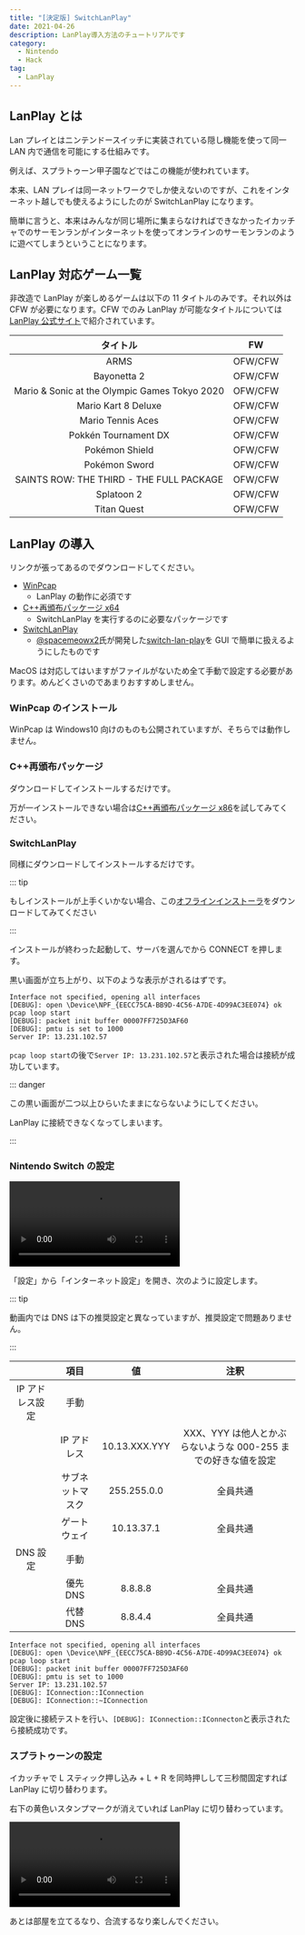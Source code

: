 ```yaml
---
title: "[決定版] SwitchLanPlay"
date: 2021-04-26
description: LanPlay導入方法のチュートリアルです
category:
  - Nintendo
  - Hack
tag:
  - LanPlay
---
```


## LanPlay とは

Lan プレイとはニンテンドースイッチに実装されている隠し機能を使って同一 LAN 内で通信を可能にする仕組みです。

例えば、スプラトゥーン甲子園などではこの機能が使われています。

本来、LAN プレイは同一ネットワークでしか使えないのですが、これをインターネット越しでも使えるようにしたのが SwitchLanPlay になります。

簡単に言うと、本来はみんなが同じ場所に集まらなければできなかったイカッチャでのサーモンランがインターネットを使ってオンラインのサーモンランのように遊べてしまうということになります。

## LanPlay 対応ゲーム一覧

非改造で LanPlay が楽しめるゲームは以下の 11 タイトルのみです。それ以外は CFW が必要になります。CFW でのみ LanPlay が可能なタイトルについては[LanPlay 公式サイト](http://lan-play.com/games-switch)で紹介されています。

|                   タイトル                    |   FW    |
| :-------------------------------------------: | :-----: |
|                     ARMS                      | OFW/CFW |
|                  Bayonetta 2                  | OFW/CFW |
| Mario & Sonic at the Olympic Games Tokyo 2020 | OFW/CFW |
|              Mario Kart 8 Deluxe              | OFW/CFW |
|               Mario Tennis Aces               | OFW/CFW |
|             Pokkén Tournament DX              | OFW/CFW |
|                Pokémon Shield                 | OFW/CFW |
|                 Pokémon Sword                 | OFW/CFW |
|   SAINTS ROW: THE THIRD - THE FULL PACKAGE    | OFW/CFW |
|                  Splatoon 2                   | OFW/CFW |
|                  Titan Quest                  | OFW/CFW |

## LanPlay の導入

リンクが張ってあるのでダウンロードしてください。

- [WinPcap](https://www.winpcap.org/install/default.htm)
  - LanPlay の動作に必須です
- [C++再頒布パッケージ x64](https://aka.ms/vs/16/release/vc_redist.x64.exe)
  - SwitchLanPlay を実行するのに必要なパッケージです
- [SwitchLanPlay](https://tkgstrator.work/switchlanplay/index.html)
  - [@spacemeowx2](https://twitter.com/spacemeowx2)氏が開発した[switch-lan-play](https://github.com/spacemeowx2/switch-lan-play)を GUI で簡単に扱えるようにしたものです

MacOS は対応してはいますがファイルがないため全て手動で設定する必要があります。めんどくさいのであまりおすすめしません。

### WinPcap のインストール

WinPcap は Windows10 向けのものも公開されていますが、そちらでは動作しません。

### C++再頒布パッケージ

ダウンロードしてインストールするだけです。

万が一インストールできない場合は[C++再頒布パッケージ x86](https://aka.ms/vs/16/release/vc_redist.x86.exe)を試してみてください。

### SwitchLanPlay

同様にダウンロードしてインストールするだけです。

::: tip

もしインストールが上手くいかない場合、この[オフラインインストーラ](https://cdn.discordapp.com/attachments/720612694667034646/836272289431421018/Offline_InstallerSwitchLanPlay.zip)をダウンロードしてみてください

:::

インストールが終わった起動して、サーバを選んでから CONNECT を押します。

黒い画面が立ち上がり、以下のような表示がされるはずです。

```dos
Interface not specified, opening all interfaces
[DEBUG]: open \Device\NPF_{EECC75CA-BB9D-4C56-A7DE-4D99AC3EE074} ok
pcap loop start
[DEBUG]: packet init buffer 00007FF725D3AF60
[DEBUG]: pmtu is set to 1000
Server IP: 13.231.102.57
```

`pcap loop start`の後で`Server IP: 13.231.102.57`と表示された場合は接続が成功しています。

::: danger

この黒い画面が二つ以上ひらいたままにならないようにしてください。

LanPlay に接続できなくなってしまいます。

:::

### Nintendo Switch の設定

<video controls src="https://video.twimg.com/ext_tw_video/1386658146014298115/pu/vid/1280x720/fCXFvEnZYgoqY9ve.mp4"></video>

「設定」から「インターネット設定」を開き、次のように設定します。

::: tip

動画内では DNS は下の推奨設定と異なっていますが、推奨設定で問題ありません。

:::

|                 |       項目       |      値       |                              注釈                              |
| :-------------: | :--------------: | :-----------: | :------------------------------------------------------------: |
| IP アドレス設定 |       手動       |               |                                                                |
|                 |   IP アドレス    | 10.13.XXX.YYY | XXX、YYY は他人とかぶらないような 000-255 までの好きな値を設定 |
|                 | サブネットマスク |  255.255.0.0  |                            全員共通                            |
|                 |   ゲートウェイ   |  10.13.37.1   |                            全員共通                            |
|    DNS 設定     |       手動       |               |                                                                |
|                 |     優先 DNS     |    8.8.8.8    |                            全員共通                            |
|                 |     代替 DNS     |    8.8.4.4    |                            全員共通                            |

```dos
Interface not specified, opening all interfaces
[DEBUG]: open \Device\NPF_{EECC75CA-BB9D-4C56-A7DE-4D99AC3EE074} ok
pcap loop start
[DEBUG]: packet init buffer 00007FF725D3AF60
[DEBUG]: pmtu is set to 1000
Server IP: 13.231.102.57
[DEBUG]: IConnection::IConnection
[DEBUG]: IConnection::~IConnection
```

設定後に接続テストを行い、`[DEBUG]: IConnection::IConnecton`と表示されたら接続成功です。

### スプラトゥーンの設定

イカッチャで L スティック押し込み + L + R を同時押しして三秒間固定すれば LanPlay に切り替わります。

右下の黄色いスタンプマークが消えていれば LanPlay に切り替わっています。

<video controls src="https://video.twimg.com/ext_tw_video/1386659361146081289/pu/vid/1280x720/JAvXlgaE9OyV4HCF.mp4"></video>

あとは部屋を立てるなり、合流するなり楽しんでください。
